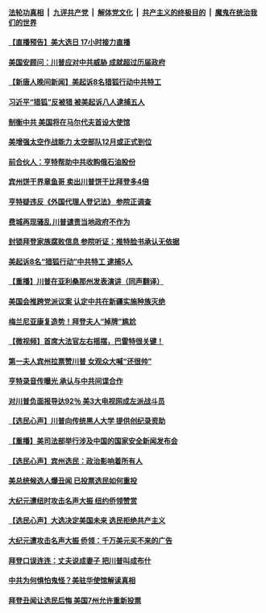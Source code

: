 

####  [法轮功真相](../../../../basic/blob/master/README.md?t=10291802) &nbsp;|&nbsp; [九评共产党](../../../../9ping.md/blob/master/README.md?t=10291802) &nbsp;|&nbsp; [解体党文化](../../../../jtdwh.md/blob/master/README.md?t=10291802)  &nbsp;|&nbsp; [共产主义的终极目的](../../../../gczydzjmd.md/blob/master/README.md?t=10291802) &nbsp;|&nbsp; [魔鬼在统治我们的世界](../../../../mgztzwmdsj.md/blob/master/README.md?t=10291802) 

#### [【直播预告】美大选日 17小时接力直播](../pages/prog203/a102972254.md?t=10291802) 

#### [美国安顾问：川普应对中共威胁 成就超过历届政府](../pages/prog203/a102974343.md?t=10291802) 

#### [【新唐人晚间新闻】美起诉8名猎狐行动中共特工](../pages/prog203/a102974309.md?t=10291802) 

#### [习近平“猎狐”反被猎 被美起诉八人逮捕五人](../pages/prog203/a102974243.md?t=10291802) 

#### [制衡中共 美国将在马尔代夫首设大使馆](../pages/prog203/a102974257.md?t=10291802) 


#### [美增强太空作战能力 太空部队12月或正式到位](../pages/prog203/a102973824.md?t=10291802) 

#### [前合伙人：亨特帮助中共收购俄石油股份](../pages/prog203/a102974045.md?t=10291802) 

#### [宾州饼干界章鱼哥 卖出川普饼干比拜登多4倍](../pages/prog203/a102973423.md?t=10291802) 

#### [亨特疑违反《外国代理人登记法》 参院正调查](../pages/prog203/a102973995.md?t=10291802) 

#### [费城再现骚乱 川普谴责当地政府不作为](../pages/prog203/a102974090.md?t=10291802) 

#### [封锁拜登家族腐败信息 参院听证：推特脸书承认无依据](../pages/prog203/a102974055.md?t=10291802) 

#### [美起诉8名“猎狐行动”中共特工 逮捕5人](../pages/prog203/a102974057.md?t=10291802) 

#### [【重播】川普在亚利桑那州发表演讲（同声翻译）](../pages/prog203/a102974059.md?t=10291802) 

#### [美国会推跨党派议案 认定中共在新疆实施种族灭绝](../pages/prog203/a102973973.md?t=10291802) 

#### [梅兰尼亚康复造势！拜登夫人“掉牌”尴尬](../pages/prog203/a102973982.md?t=10291802) 

#### [【微视频】首席大法官左右摇摆，巴雷特很关键！](../pages/prog203/a102974012.md?t=10291802) 

#### [第一夫人宾州拉票赞川普 女观众大喊“还很帅”](../pages/prog203/a102973815.md?t=10291802) 

#### [亨特录音传曝光 承认与中共间谍合作](../pages/prog203/a102973888.md?t=10291802) 

#### [对川普负面报导达92％ 美3大电视网成左派战斗员](../pages/prog203/a102973820.md?t=10291802) 

#### [【选民心声】川普向传统黑人大学 提供创纪录资助](../pages/prog203/a102973838.md?t=10291802) 

#### [【重播】美司法部举行涉及中国的国家安全新闻发布会](../pages/prog203/a102973856.md?t=10291802) 

#### [【选民心声】宾州选民：政治影响着所有人](../pages/prog203/a102973833.md?t=10291802) 

#### [美总统候选人爆丑闻 已投票选民如何重投](../pages/prog203/a102973831.md?t=10291802) 

#### [大纪元遭纽时攻击名声大振 纽约侨领赞赏](../pages/prog203/a102973812.md?t=10291802) 

#### [【选民心声】大选决定美国未来 选民拒绝共产主义](../pages/prog203/a102973635.md?t=10291802) 

#### [大纪元遭攻击名声大振 侨领：千万美元买不来的广告](../pages/prog203/a102973649.md?t=10291802) 

#### [拜登口误连连：丈夫说成妻子 把川普叫成布什](../pages/prog203/a102973623.md?t=10291802) 

#### [中共为何惧怕鬼怪？美驻华使馆解读真相](../pages/prog203/a102973592.md?t=10291802) 

#### [拜登丑闻让选民后悔 美国7州允许重新投票](../pages/prog203/a102973560.md?t=10291802) 

